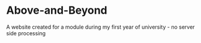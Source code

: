 # Above-and-Beyond
A website created for a module during my first year of university - no server side processing
